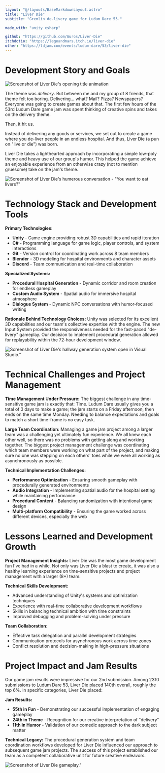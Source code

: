 ```yaml
---
layout: "@/layouts/BaseMarkdownLayout.astro"
title: "Liver Die"
subtitle: "Gremlin de-livery game for Ludum Dare 53."

made_with: "unity csharp"

github: "https://github.com/Auros/Liver-Die"
itchdotio: "https://legoandmars.itch.io/liver-die"
other: "https://ldjam.com/events/ludum-dare/53/liver-die"
---
```


# Development Story and Goals

![Screenshot of Liver Die's opening title animation](@/images/projects/liver-die/liver-die2.png)

The theme was *delivery*. But between me and my group of 8 friends, that theme felt too boring. Delivering... what? Mail? Pizza? Newspapers? Everyone was going to create games about that. The first few hours of the 53rd Ludum Dare game jam was spent thinking of creative spins and takes on the delivery theme.

Then, it hit us.

Instead of delivering any goods or services, we set out to create a game where you de-liver people in an endless hospital. And thus, Liver Die (a pun on "live or die") was born.

Liver Die takes a lighthearted approach by incorporating a simple low-poly theme and heavy use of our group's humor. This helped the game achieve an enjoyable experience from an otherwise crazy (not to mention gruesome) take on the jam's theme.

![Screenshot of Liver Die's humerous conversation - "You want to eat livers?"](@/images/projects/liver-die/liver-die.png)

# Technology Stack and Development Tools

**Primary Technologies:**
- **Unity** - Game engine providing robust 3D capabilities and rapid iteration
- **C#** - Programming language for game logic, player controls, and system interactions
- **Git** - Version control for coordinating work across 8 team members
- **Blender** - 3D modeling for hospital environments and character assets
- **Discord** - Team communication and real-time collaboration

**Specialized Systems:**
- **Procedural Hospital Generation** - Dynamic corridor and room creation for endless gameplay
- **Custom Audio System** - Spatial audio for immersive hospital atmosphere
- **Dialogue System** - Dynamic NPC conversations with humor-focused writing

**Rationale Behind Technology Choices:**
Unity was selected for its excellent 3D capabilities and our team's collective expertise with the engine. The new Input System provided the responsiveness needed for the fast-paced "de-livery" gameplay. Our decision to implement procedural generation allowed for replayability within the 72-hour development window.

![Screenshot of Liver Die's hallway generation system open in Visual Studio."](@/images/projects/liver-die/liver-die3.png)

# Technical Challenges and Project Management

**Time Management Under Pressure:**
The biggest challenge in any time-sensitive game jam is exactly that: Time. Ludum Dare usually gives you a total of 3 days to make a game; the jam starts on a Friday afternoon, then ends on the same time Monday. Needing to balance expectations and goals to match a short time-frame is no easy task.

**Large Team Coordination:**
Managing a game jam project among a larger team was a challenging yet ultimately fun experience. We all knew each other well, so there was no problems with getting along and working together. The biggest project management challenge was coordinating which team members were working on what part of the project, and making sure no one was stepping on each others' toes while we were all working as asynchronously as possible.

**Technical Implementation Challenges:**
- **Performance Optimization** - Ensuring smooth gameplay with procedurally generated environments
- **Audio Integration** - Implementing spatial audio for the hospital setting while maintaining performance
- **Procedural Content** - Balancing randomization with intentional game design
- **Multi-platform Compatibility** - Ensuring the game worked across different devices, especially the web

# Lessons Learned and Development Growth

**Project Management Insights:**
Liver Die was the most game development fun I've had in a while. Not only was Liver Die a blast to create, it was also a healthy learning experience on time-sensitive projects and project management with a larger (8+) team.

**Technical Skills Development:**
- Advanced understanding of Unity's systems and optimization techniques
- Experience with real-time collaborative development workflows
- Skills in balancing technical ambition with time constraints
- Improved debugging and problem-solving under pressure

**Team Collaboration:**
- Effective task delegation and parallel development strategies
- Communication protocols for asynchronous work across time zones
- Conflict resolution and decision-making in high-pressure situations

# Project Impact and Jam Results

Our game jam results were impressive for our 2nd submission. Among 2310 submissions to Ludum Dare 53, Liver Die placed 140th overall, roughly the top 6%. In specific categories, Liver Die placed:

**Jam Results:**
- **55th in Fun** - Demonstrating our successful implementation of engaging gameplay
- **24th in Theme** - Recognition for our creative interpretation of "delivery"
- **11th in Humor** - Validation of our comedic approach to the dark subject matter

**Technical Legacy:**
The procedural generation system and team coordination workflows developed for Liver Die influenced our approach to subsequent game jam projects. The success of this project established our team as a competent collaborative unit for future creative endeavors.

![Screenshot of Liver Die gameplay."](@/images/projects/liver-die/liver-die4.png)